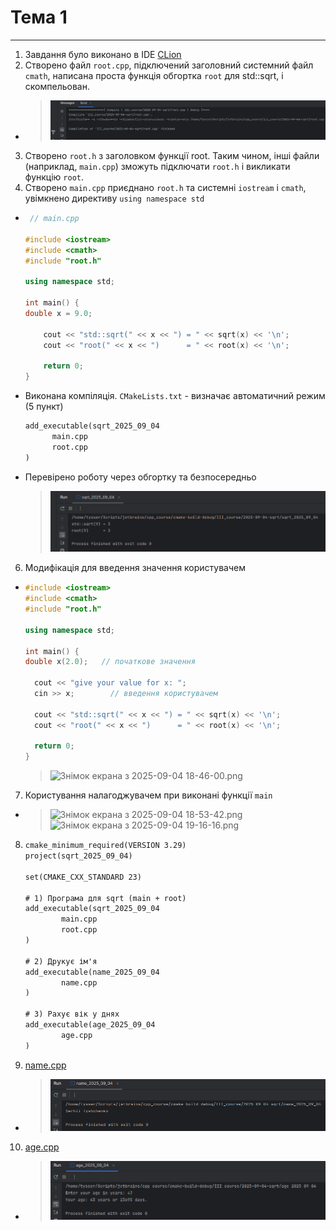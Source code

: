 # Тема 1

---

1. Завдання було виконано в IDE [CLion](CLion)
2. Створено файл `root.cpp`, підключений заголовний системний файл `cmath`, написана проста функція обгортка `root` для std::sqrt, і скомпельован.

- > ![Знімок екрана з 2025-09-04 18-09-41.png](screenshots/%D0%97%D0%BD%D1%96%D0%BC%D0%BE%D0%BA%20%D0%B5%D0%BA%D1%80%D0%B0%D0%BD%D0%B0%20%D0%B7%202025-09-04%2018-09-41.png)

3. Створено `root.h` з заголовком функції root. Таким чином, інші файли (наприклад, `main.cpp`) зможуть підключати `root.h` і викликати функцію `root`.
4. Створено `main.cpp` приєднано `root.h` та системні  `iostream` і `cmath`, увімкнено директиву `using namespace std`
- ```cpp
   // main.cpp

  #include <iostream>
  #include <cmath>
  #include "root.h"
  
  using namespace std;
  
  int main() {
  double x = 9.0;
  
      cout << "std::sqrt(" << x << ") = " << sqrt(x) << '\n';
      cout << "root(" << x << ")      = " << root(x) << '\n';
  
      return 0;
  }
  ```
- Виконана компіляція. `CMakeLists.txt` - визначає автоматичний режим (5 пункт)
  ```CMakeLists.txt
  add_executable(sqrt_2025_09_04
        main.cpp
        root.cpp
  )
  ```
- Перевірено роботу через обгортку та безпосередньо
  > ![Знімок екрана з 2025-09-04 18-28-34.png](screenshots/%D0%97%D0%BD%D1%96%D0%BC%D0%BE%D0%BA%20%D0%B5%D0%BA%D1%80%D0%B0%D0%BD%D0%B0%20%D0%B7%202025-09-04%2018-28-34.png)

6.  Модифікація для введення значення користувачем
- ```cpp
  #include <iostream>
  #include <cmath>
  #include "root.h"
  
  using namespace std;
  
  int main() {
  double x(2.0);   // початкове значення

    cout << "give your value for x: ";
    cin >> x;        // введення користувачем

    cout << "std::sqrt(" << x << ") = " << sqrt(x) << '\n';
    cout << "root(" << x << ")      = " << root(x) << '\n';

    return 0;
  }
  ```
  > ![Знімок екрана з 2025-09-04 18-46-00.png](screenshots/%D0%97%D0%BD%D1%96%D0%BC%D0%BE%D0%BA%20%D0%B5%D0%BA%D1%80%D0%B0%D0%BD%D0%B0%20%D0%B7%202025-09-04%2018-46-00.png)
7. Користування налагоджувачем при виконані функції `main`
- > ![Знімок екрана з 2025-09-04 18-53-42.png](screenshots/%D0%97%D0%BD%D1%96%D0%BC%D0%BE%D0%BA%20%D0%B5%D0%BA%D1%80%D0%B0%D0%BD%D0%B0%20%D0%B7%202025-09-04%2018-53-42.png)
    ![Знімок екрана з 2025-09-04 19-16-16.png](screenshots/%D0%97%D0%BD%D1%96%D0%BC%D0%BE%D0%BA%20%D0%B5%D0%BA%D1%80%D0%B0%D0%BD%D0%B0%20%D0%B7%202025-09-04%2019-16-16.png)
8. ```CMakeLists.txt
   cmake_minimum_required(VERSION 3.29)
   project(sqrt_2025_09_04)
   
   set(CMAKE_CXX_STANDARD 23)
   
   # 1) Програма для sqrt (main + root)
   add_executable(sqrt_2025_09_04
           main.cpp
           root.cpp
   )
   
   # 2) Друкує ім'я
   add_executable(name_2025_09_04
           name.cpp
   )
   
   # 3) Рахує вік у днях
   add_executable(age_2025_09_04
           age.cpp
   )
   ```

9. [name.cpp]()
- > ![Знімок екрана з 2025-09-04 19-10-48.png](screenshots/%D0%97%D0%BD%D1%96%D0%BC%D0%BE%D0%BA%20%D0%B5%D0%BA%D1%80%D0%B0%D0%BD%D0%B0%20%D0%B7%202025-09-04%2019-10-48.png)
10. [age.cpp]()
- > ![Знімок екрана з 2025-09-04 19-11-43.png](screenshots/%D0%97%D0%BD%D1%96%D0%BC%D0%BE%D0%BA%20%D0%B5%D0%BA%D1%80%D0%B0%D0%BD%D0%B0%20%D0%B7%202025-09-04%2019-11-43.png)